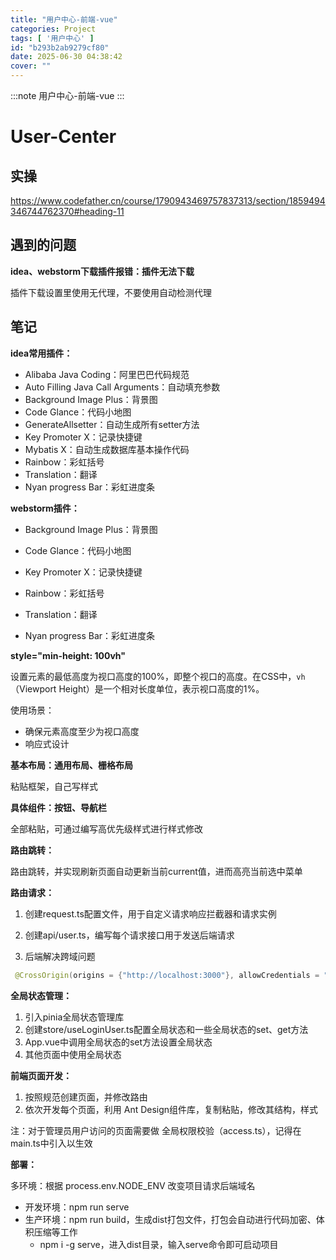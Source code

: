 ```yaml
---
title: "用户中心-前端-vue"
categories: Project
tags: [ '用户中心' ]
id: "b293b2ab9279cf80"
date: 2025-06-30 04:38:42
cover: ""
---
```


:::note
用户中心-前端-vue
:::

# User-Center

## 实操

https://www.codefather.cn/course/1790943469757837313/section/1859494346744762370#heading-11

## 遇到的问题

**idea、webstorm下载插件报错：插件无法下载**

插件下载设置里使用无代理，不要使用自动检测代理

## 笔记

**idea常用插件：**

- Alibaba Java Coding：阿里巴巴代码规范
- Auto Filling Java Call Arguments：自动填充参数
- Background Image Plus：背景图
- Code Glance：代码小地图
- GenerateAllsetter：自动生成所有setter方法
- Key Promoter X：记录快捷键
- Mybatis X：自动生成数据库基本操作代码
- Rainbow：彩虹括号
- Translation：翻译
- Nyan progress Bar：彩虹进度条

**webstorm插件：**

- Background Image Plus：背景图

- Code Glance：代码小地图

- Key Promoter X：记录快捷键

- Rainbow：彩虹括号

- Translation：翻译

- Nyan progress Bar：彩虹进度条

**style="min-height: 100vh"**

设置元素的最低高度为视口高度的100%，即整个视口的高度。在CSS中，`vh`（Viewport Height）是一个相对长度单位，表示视口高度的1%。

使用场景：

- 确保元素高度至少为视口高度
- 响应式设计

**基本布局：通用布局、栅格布局**

粘贴框架，自己写样式

**具体组件：按钮、导航栏**

全部粘贴，可通过编写高优先级样式进行样式修改

**路由跳转：**

路由跳转，并实现刷新页面自动更新当前current值，进而高亮当前选中菜单

**路由请求：**

1. 创建request.ts配置文件，用于自定义请求响应拦截器和请求实例

2. 创建api/user.ts，编写每个请求接口用于发送后端请求

3. 后端解决跨域问题

```java
 @CrossOrigin(origins = {"http://localhost:3000"}, allowCredentials = "true") 
```

**全局状态管理：**

1. 引入pinia全局状态管理库
2. 创建store/useLoginUser.ts配置全局状态和一些全局状态的set、get方法
3. App.vue中调用全局状态的set方法设置全局状态
4. 其他页面中使用全局状态

**前端页面开发：**

1. 按照规范创建页面，并修改路由
2. 依次开发每个页面，利用 Ant Design组件库，复制粘贴，修改其结构，样式

注：对于管理员用户访问的页面需要做 全局权限校验（access.ts），记得在main.ts中引入以生效

**部署：**

多环境：根据 process.env.NODE_ENV 改变项目请求后端域名

- 开发环境：npm run serve
- 生产环境：npm run build，生成dist打包文件，打包会自动进行代码加密、体积压缩等工作
    - npm i -g serve，进入dist目录，输入serve命令即可启动项目
      